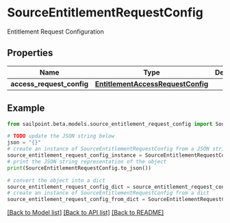 # SourceEntitlementRequestConfig

Entitlement Request Configuration

## Properties

Name | Type | Description | Notes
------------ | ------------- | ------------- | -------------
**access_request_config** | [**EntitlementAccessRequestConfig**](EntitlementAccessRequestConfig.md) |  | [optional] 

## Example

```python
from sailpoint.beta.models.source_entitlement_request_config import SourceEntitlementRequestConfig

# TODO update the JSON string below
json = "{}"
# create an instance of SourceEntitlementRequestConfig from a JSON string
source_entitlement_request_config_instance = SourceEntitlementRequestConfig.from_json(json)
# print the JSON string representation of the object
print(SourceEntitlementRequestConfig.to_json())

# convert the object into a dict
source_entitlement_request_config_dict = source_entitlement_request_config_instance.to_dict()
# create an instance of SourceEntitlementRequestConfig from a dict
source_entitlement_request_config_from_dict = SourceEntitlementRequestConfig.from_dict(source_entitlement_request_config_dict)
```
[[Back to Model list]](../README.md#documentation-for-models) [[Back to API list]](../README.md#documentation-for-api-endpoints) [[Back to README]](../README.md)


